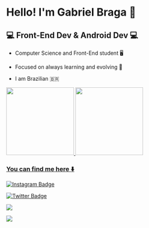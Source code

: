#  Hello! I'm Gabriel Braga :wave:



##  :computer: Front-End Dev & Android Dev :computer:

* Computer Science and Front-End student :desktop_computer:

* Focused on always learning and evolving :book:

* I am Brazilian :brazil:  

<div align="left">
  <a href="https://github.com/GabriielB">
  <img height="180em" src="https://github-readme-stats.vercel.app/api?username=GabriielB&show_icons=true&theme=dark&include_all_commits=true&count_private=true"/>
  <img height="180em" src="https://github-readme-stats.vercel.app/api/top-langs/?username=GabriielB&layout=compact&langs_count=7&theme=dark"/>
</div>


###  You can find me here :arrow_down: 

[![Instagram Badge](https://img.shields.io/badge/-_gabriielbraga_-9cf?style=for-the-badge&logo=instagram&logoColor=white&link=https://https://github.com/GabriielB)](https://www.instagram.com/_gabriielbraga_/)

[![Twitter Badge](https://img.shields.io/badge/@uGabrielB-1DA1F2?style=for-the-badge&logo=twitter&logoColor=white&link=https://twitter.com/GabriielB)](https://twitter.com/uGabrielB)

<a href="https://www.linkedin.com/in/gabrielbragaa/" target="_blank"><img src="https://img.shields.io/badge/-LinkedIn-%230077B5?style=for-the-badge&logo=linkedin&logoColor=white" target="_blank"></a>

<a href = "mailto: gabrielbragaa1203@gmail.com"><img src="https://img.shields.io/badge/-Gmail-%23EA4335?style=for-the-badge&logo=gmail&logoColor=white" target="_blank"></a>





